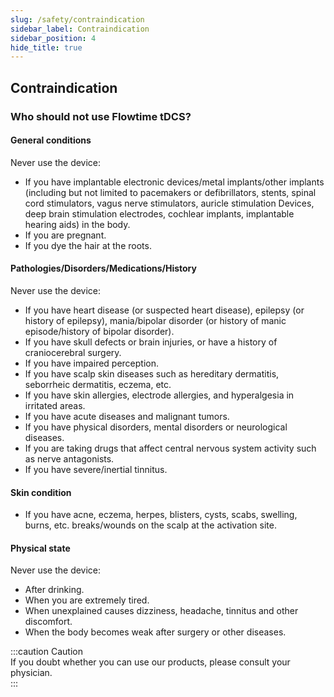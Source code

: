 ```yaml
---
slug: /safety/contraindication
sidebar_label: Contraindication
sidebar_position: 4
hide_title: true
---
```


## Contraindication
### Who should not use Flowtime tDCS?
#### General conditions
Never use the device:
- If you have implantable electronic devices/metal implants/other implants (including but not limited to pacemakers or defibrillators, stents, spinal cord stimulators, vagus nerve stimulators, auricle stimulation Devices, deep brain stimulation electrodes, cochlear implants, implantable hearing aids) in the body. 
- If you are pregnant.
- If you dye the hair at the roots.    
#### Pathologies/Disorders/Medications/History
Never use the device:
- If you have heart disease (or suspected heart disease), epilepsy (or history of epilepsy), mania/bipolar disorder (or history of manic episode/history of bipolar disorder).
- If you have skull defects or brain injuries, or have a history of craniocerebral surgery.
- If you have impaired perception.
- If you have scalp skin diseases such as hereditary dermatitis, seborrheic dermatitis, eczema, etc.
- If you have skin allergies, electrode allergies, and hyperalgesia in irritated areas.
- If you have acute diseases and malignant tumors.
- If you have physical disorders, mental disorders or neurological diseases.
- If you are taking drugs that affect central nervous system activity such as nerve antagonists.
- If you have severe/inertial tinnitus.
#### Skin condition
- If you have acne, eczema, herpes, blisters, cysts, scabs, swelling, burns, etc. breaks/wounds on the scalp at the activation site.
#### Physical state 
Never use the device:   
- After drinking.
- When you are extremely tired.
- When unexplained causes dizziness, headache, tinnitus and other discomfort.
- When the body becomes weak after surgery or other diseases.  

:::caution Caution  
If you doubt whether you can use our products, please consult your physician.  
:::
